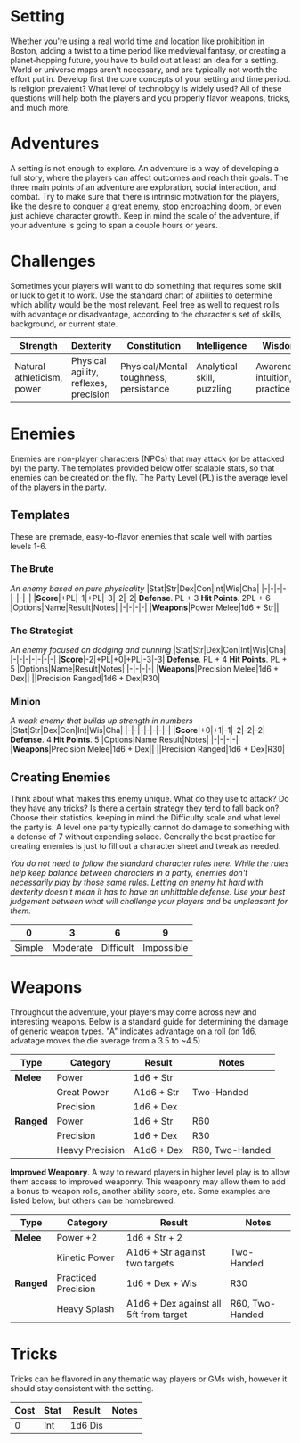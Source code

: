 # Setting
Whether you're using a real world time and location like prohibition in Boston, adding a twist to a time period like medvieval fantasy, or creating a planet-hopping future, you have to build out at least an idea for a setting. World or universe maps aren't necessary, and are typically not worth the effort put in. Develop first the core concepts of your setting and time period. Is religion prevalent? What level of technology is widely used? All of these questions will help both the players and you properly flavor weapons, tricks, and much more.

# Adventures
A setting is not enough to explore. An adventure is a way of developing a full story, where the players can affect outcomes and reach their goals. The three main points of an adventure are exploration, social interaction, and combat. Try to make sure that there is intrinsic motivation for the players, like the desire to conquer a great enemy, stop encroaching doom, or even just achieve character growth. Keep in mind the scale of the adventure, if your adventure is going to span a couple hours or years.

# Challenges
Sometimes your players will want to do something that requires some skill or luck to get it to work. Use the standard chart of abilities to determine which ability would be the most relevant. Feel free as well to request rolls with advantage or disadvantage, according to the character's set of skills, background, or current state.

|Strength|Dexterity|Constitution|Intelligence|Wisdom|Charisma|
|-|-|-|-|-|-|
|Natural athleticism, power|Physical agility, reflexes, precision|Physical/Mental toughness, persistance|Analytical skill, puzzling|Awareness, intuition, practice|Confidence, eloquence, presence|

# Enemies
Enemies are non-player characters (NPCs) that may attack (or be attacked by) the party. The templates provided below offer scalable stats, so that enemies can be created on the fly. The Party Level (PL) is the average level of the players in the party.

## Templates
These are premade, easy-to-flavor enemies that scale well with parties levels 1-6.

### The Brute
*An enemy based on pure physicality*
|Stat|Str|Dex|Con|Int|Wis|Cha|
|-|-|-|-|-|-|-|
|**Score**|+PL|-1|+PL|-3|-2|-2|
**Defense**. PL + 3
**Hit Points**. 2PL + 6
|Options|Name|Result|Notes|
|-|-|-|-|
|**Weapons**|Power Melee|1d6 + Str||

### The Strategist
*An enemy focused on dodging and cunning*
|Stat|Str|Dex|Con|Int|Wis|Cha|
|-|-|-|-|-|-|-|
|**Score**|-2|+PL|+0|+PL|-3|-3|
**Defense**. PL + 4
**Hit Points**. PL + 5
|Options|Name|Result|Notes|
|-|-|-|-|
|**Weapons**|Precision Melee|1d6 + Dex||
||Precision Ranged|1d6 + Dex|R30|

### Minion
*A weak enemy that builds up strength in numbers*
|Stat|Str|Dex|Con|Int|Wis|Cha|
|-|-|-|-|-|-|-|
|**Score**|+0|+1|-1|-2|-2|-2|
**Defense**. 4
**Hit Points**. 5
|Options|Name|Result|Notes|
|-|-|-|-|
|**Weapons**|Precision Melee|1d6 + Dex||
||Precision Ranged|1d6 + Dex|R30|

## Creating Enemies
Think about what makes this enemy unique. What do they use to attack? Do they have any tricks? Is there a certain strategy they tend to fall back on? Choose their statistics, keeping in mind the Difficulty scale and what level the party is. A level one party typically cannot do damage to something with a defense of 7 without expending solace. Generally the best practice for creating enemies is just to fill out a character sheet and tweak as needed.

*You do not need to follow the standard character rules here. While the rules help keep balance between characters in a party, enemies don't necessarily play by those same rules. Letting an enemy hit hard with dexterity doesn't mean it has to have an unhittable defense. Use your best judgement between what will challenge your players and be unpleasant for them.*

|0|3|6|9|
|-|-|-|-|
|Simple|Moderate|Difficult|Impossible|

# Weapons
Throughout the adventure, your players may come across new and interesting weapons. Below is a standard guide for determining the damage of generic weapon types. "A" indicates advantage on a roll (on 1d6, advatage moves the die average from a 3.5 to ~4.5)

|Type|Category|Result|Notes|
|-|-|-|-|
|**Melee**|Power|1d6 + Str||
||Great Power|A1d6 + Str|Two-Handed|
||Precision|1d6 + Dex||
|**Ranged**|Power|1d6 + Str|R60|
||Precision|1d6 + Dex|R30|
||Heavy Precision|A1d6 + Dex|R60, Two-Handed|

**Improved Weaponry**. A way to reward players in higher level play is to allow them access to improved weaponry. This weaponry may allow them to add a bonus to weapon rolls, another ability score, etc. Some examples are listed below, but others can be homebrewed.

|Type|Category|Result|Notes|
|-|-|-|-|
|**Melee**|Power +2|1d6 + Str + 2||
||Kinetic Power|A1d6 + Str against two targets|Two-Handed|
|**Ranged**|Practiced Precision|1d6 + Dex + Wis|R30|
||Heavy Splash|A1d6 + Dex against all 5ft from target|R60, Two-Handed|

# Tricks
Tricks can be flavored in any thematic way players or GMs wish, however it should stay consistent with the setting.

|Cost|Stat|Result|Notes|
|-|-|-|-|
|0|Int|1d6 Dis

